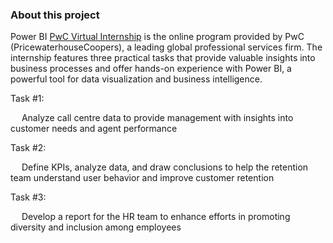 ### About this project

Power BI [PwC Virtual Internship](https://www.theforage.com/simulations/pwc-ch/power-bi-cqxg) is the online program provided by PwC (PricewaterhouseCoopers), a leading global professional services firm.
The internship features three practical tasks that provide valuable insights into business processes and offer hands-on experience with Power BI, a powerful tool for data visualization and business intelligence.

Task #1:

&emsp; Analyze call centre data to provide management with insights into customer needs and agent performance
  
Task #2:

&emsp; Define KPIs, analyze data, and draw conclusions to help the retention team understand user behavior and improve customer retention

Task #3:

&emsp; Develop a report for the HR team to enhance efforts in promoting diversity and inclusion among employees
